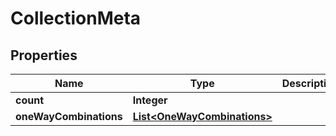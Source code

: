 # CollectionMeta

## Properties
Name | Type | Description | Notes
------------ | ------------- | ------------- | -------------
**count** | **Integer** |  |  [optional]
**oneWayCombinations** | [**List&lt;OneWayCombinations&gt;**](OneWayCombinations.md) |  |  [optional]
